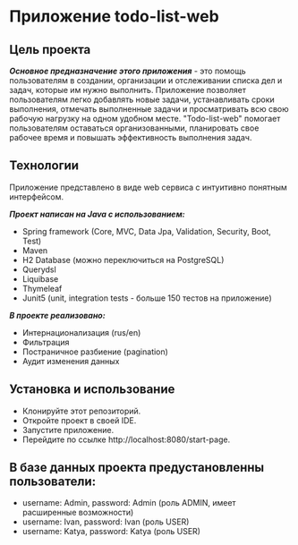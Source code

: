 # Приложение todo-list-web

## Цель проекта

___Основное предназначение этого приложения___ - 
это помощь пользователям в создании, организации и отслеживании 
списка дел и задач, которые им нужно выполнить. Приложение 
позволяет пользователям легко добавлять новые задачи, 
устанавливать сроки выполнения, 
отмечать выполненные задачи и просматривать 
всю свою рабочую нагрузку на одном удобном месте. 
"Todo-list-web" помогает пользователям оставаться организованными,
планировать свое рабочее время и повышать эффективность 
выполнения задач. 


## Технологии 
Приложение представлено в виде web сервиса с интуитивно понятным интерфейсом.

___Проект написан на Java с использованием:___
* Spring framework (Core, MVC, Data Jpa, Validation, Security, Boot, Test)
* Maven
* H2 Database (можно переключиться на PostgreSQL)
* Querydsl
* Liquibase
* Thymeleaf
* Junit5 (unit, integration tests - больше 150 тестов на приложение)

___В проекте реализовано:___
* Интернационализация (rus/en)
* Фильтрация
* Постраничное разбиение (pagination)
* Аудит изменения данных

## Установка и использование
* Клонируйте этот репозиторий. 
* Откройте проект в своей IDE. 
* Запустите приложение. 
* Перейдите по ссылке http://localhost:8080/start-page.


## В базе данных проекта предустановленны пользователи:

* username: Admin, password: Admin (роль ADMIN, имеет расширенные возможности)
* username: Ivan, password: Ivan (роль USER)
* username: Katya, password: Katya (роль USER)
















